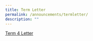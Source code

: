 ```yaml
---
title: Term Letter
permalink: /announcements/termletter/
description: ""
---
```

[Term 4 Letter](/files/Term%20Letters/2023/2023%20term%204%20letter.pdf)